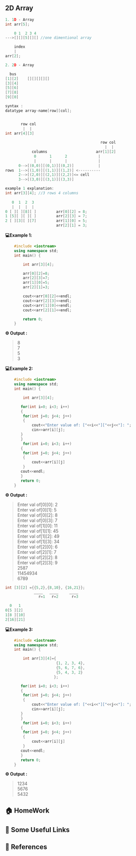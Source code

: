 ## 2D Array

```cpp
1. 1D - Array
int arr[5];

    0 1  2 3 4
--->[][][5][][] //one dimentional array 

    index
    |
arr[2];
```

```cpp
2. 2D - Array

  bus
[1][2]    [][][][][]
[3][4]
[5][6]
[7][8]
[9][0]

syntax : 
datatype array-name[row][col];


       row col 
        |  |
int arr[4][3]
                                          
                                           row col
                                             |  |
            columns                      arr[1][2]
             0      1      2              |
             |      |      |              |
      0-->[(0,0)][(0,1)][(0,2)]           |
rows  1-->[(1,0)][(1,1)][(1,2)] <----------
      2-->[(2,0)][(2,1)][(2,2)]<= cell
      3-->[(3,0)][(3,1)][(3,3)]
```
```cpp
example 1 explanation: 
int arr[3][4]; //3 rows 4 columns
  
   0  1  2  3
   |  |  |  |
0 [ ][ ][8][ ]         arr[0][2] = 8;
1 [5][ ][ ][ ]         arr[2][3] = 7;
2 [ ][3][ ][7]         arr[1][0] = 5;
                       arr[2][1] = 3;
```

**💻Example 1️:**
```cpp
    #include <iostream>
    using namespace std;
    int main() {

        int arr[3][4];

        arr[0][2]=8;
        arr[2][3]=7;
        arr[1][0]=5;
        arr[2][1]=3;

        cout<<arr[0][2]<<endl;
        cout<<arr[2][3]<<endl;
        cout<<arr[1][0]<<endl;
        cout<<arr[2][1]<<endl;

        return 0;
    }
```
**⚙️ Output :**
>8<br>7<br> 5<br> 3

**💻Example 2:**
```cpp
    #include <iostream>
    using namespace std;
    int main() {

        int arr[3][4];

       for(int i=0; i<3; i++)
       {
        for(int j=0; j<4; j++)
        {
            cout<<"Enter value of: ["<<i<<"]["<<j<<"]: ";
            cin>>arr[i][j];
       }
       }
        for(int i=0; i<3; i++)
       {
        for(int j=0; j<4; j++)
        {
            cout<<arr[i][j]
        }
       cout<<endl;
       }
       return 0;
    }
```
**⚙️ Output :**
>Enter val of[0][0]: 2<br>
Enter val of[0][1]:  5<br>
Enter val of[0][2]:  8<br>
Enter val of[0][3]:  7<br>
Enter val of[1][0]:  11<br>
Enter val of[1][1]:  45<br>
Enter val of[1][2]:  49<br>
Enter val of[1][3]:  34<br>
Enter val of[2][0]:  6<br>
Enter val of[2][1]:  7<br>
Enter val of[2][2]:  8<br>
Enter val of[2][3]:  9<br>
2587<br>
11454934<br>
6789

```cpp
int [3][2] ={{5,2},{8,10}, {16,21}};
             ____   ____     ____
               r=1   r=2      r=3

  0   1
0[5 ][2]
1[8 ][10]
2[16][21]
```

**💻Example 3:**
```cpp
    #include <iostream>
    using namespace std;
    int main() {

        int arr[3][4]={
                       {1, 2, 3, 4}, 
                       {5, 6, 7, 6}, 
                       {5, 4, 3, 2}
                      };

       for(int i=0; i<3; i++)
       {
        for(int j=0; j<4; j++)
        {
            cout<<"Enter value of: ["<<i<<"]["<<j<<"]: ";
            cin>>arr[i][j];
       }
       }
        for(int i=0; i<3; i++)
       {
        for(int j=0; j<4; j++)
        {
            cout<<arr[i][j]
        }
       cout<<endl;
       }
       return 0;
    }
```
**⚙️ Output :**
>1234<br> 5676<br> 5432
## 🏠  HomeWork

## 🔗 Some Useful Links

## 📖 References